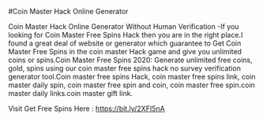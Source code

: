 #Coin Master Hack Online Generator 

Coin Master Hack Online Generator Without Human Verification -If you looking for Coin Master Free Spins Hack then you are in the right place.I found a great deal of website or generator which guarantee to Get Coin Master Free Spins in the coin master Hack game and give you unlimited coins or spins.Coin Master Free Spins 2020: Generate unlimited free coins, gold, spins using our coin master free spins hack no survey verification generator tool.Coin master free spins Hack, coin master free spins link, coin master daily spin, coin master free spin and coin, coin master free spin.coin master daily links.coin master gift link.

Visit Get Free Spins Here : https://bit.ly/2XFI5nA
